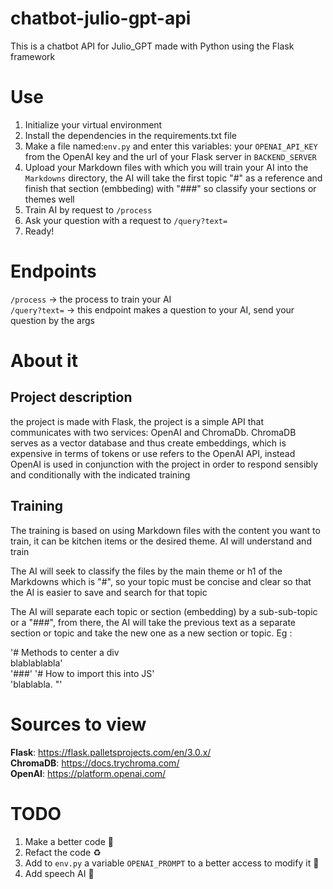 # chatbot-julio-gpt-api
This is a chatbot API for Julio_GPT made with Python using the Flask framework

# Use

1. Initialize your virtual environment
2. Install the dependencies in the requirements.txt file
3. Make a file named:<code>env.py</code> and enter this variables: your <code>OPENAI_API_KEY</code> from the OpenAI key and the url of your Flask server in <code>BACKEND_SERVER</code>
5. Upload your Markdown files with which you will train your AI into the <code>Markdowns</code> directory, the AI will take the first topic "#" as a reference and finish that section (embbeding) with "###" so classify your sections or themes well
4. Train AI by request to <code>/process</code>
5. Ask your question with a request to <code>/query?text=</code>
6. Ready!

# Endpoints

<code>/process</code> -> the process to train your AI <br>
<code>/query?text=</code> -> this endpoint makes a question to your AI, send your question by the args

# About it

## Project description
the project is made with Flask, the project is a simple API that communicates with two services: OpenAI and ChromaDb.
ChromaDB serves as a vector database and thus create embeddings, which is expensive in terms of tokens or use refers to the OpenAI API, instead OpenAI is used in conjunction with the project in order to respond sensibly and conditionally with the indicated training

## Training
The training is based on using Markdown files with the content you want to train, it can be kitchen items or the desired theme. AI will understand and train

The AI will seek to classify the files by the main theme or h1 of the Markdowns which is "#", so your topic must be concise and clear so that the AI is easier to save and search for that topic

The AI will separate each topic or section (embedding) by a sub-sub-topic or a "###", from there, the AI will take the previous text as a separate section or topic and take the new one as a new section or topic. Eg :

'# Methods to center a div <br>
blablablabla' <br>
'###'
'# How to import this into JS' <br>
'blablabla. "'

# Sources to view

<strong>Flask</strong>: <https://flask.palletsprojects.com/en/3.0.x/>  <br>
<strong>ChromaDB</strong>: <https://docs.trychroma.com/> <br>
<strong>OpenAI</strong>: <https://platform.openai.com/> <br>

# TODO
1. Make a better code :poop:
2. Refact the code ♻️
3. Add to <code>env.py</code> a variable <code>OPENAI_PROMPT</code> to a better access to modify it 🔨
4. Add speech AI 🤖
